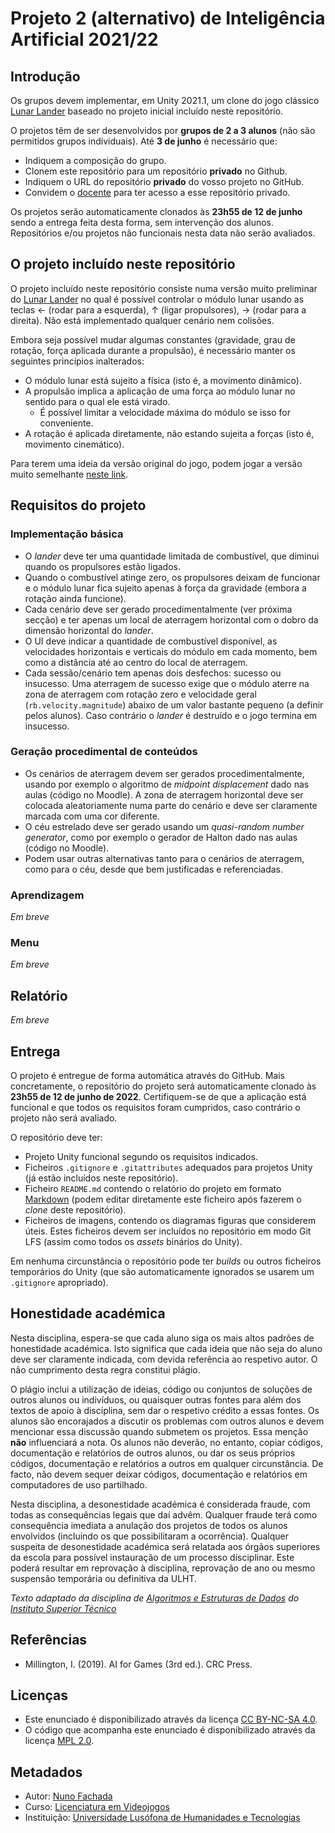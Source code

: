 <!--
Projeto 2 (alternativo) de Inteligência Artificial 2021/22 (c) by Nuno Fachada

Projeto 2 (alternativo) de Inteligência Artificial 2021/22 is licensed under a
Creative Commons Attribution-NonCommercial-ShareAlike 4.0 International License.

You should have received a copy of the license along with this
work. If not, see <http://creativecommons.org/licenses/by-nc-sa/4.0/>.
-->

# Projeto 2 (alternativo) de Inteligência Artificial 2021/22

## Introdução

Os grupos devem implementar, em Unity 2021.1, um clone do jogo clássico [Lunar
Lander] baseado no projeto inicial incluído neste repositório.

O projetos têm de ser desenvolvidos por **grupos de 2 a 3 alunos** (não são
permitidos grupos individuais). Até **3 de junho** é necessário que:

* Indiquem a composição do grupo.
* Clonem este repositório para um repositório **privado** no Github.
* Indiquem o URL do repositório **privado** do vosso projeto no GitHub.
* Convidem o [docente][Nuno Fachada] para ter acesso a esse repositório privado.

Os projetos serão automaticamente clonados às **23h55 de 12 de junho** sendo a
entrega feita desta forma, sem intervenção dos alunos. Repositórios e/ou
projetos não funcionais nesta data não serão avaliados.

## O projeto incluído neste repositório

O projeto incluído neste repositório consiste numa versão muito preliminar do
[Lunar Lander] no qual é possível controlar o módulo lunar usando as teclas
&#8592; (rodar para a esquerda), &#8593; (ligar propulsores), &#8594; (rodar
para a direita). Não está implementado qualquer cenário nem colisões.

Embora seja possível mudar algumas constantes (gravidade, grau de rotação,
força aplicada durante a propulsão), é necessário manter os seguintes
princípios inalterados:

* O módulo lunar está sujeito a física (isto é, a movimento dinâmico).
* A propulsão implica a aplicação de uma força ao módulo lunar no sentido para
  o qual ele está virado.
  * É possível limitar a velocidade máxima do módulo se isso for conveniente.
* A rotação é aplicada diretamente, não estando sujeita a forças (isto é,
  movimento cinemático).

Para terem uma ideia da versão original do jogo, podem jogar a versão muito
semelhante [neste link](https://arcader.com/lunar-lander/).

## Requisitos do projeto

### Implementação básica

* O _lander_ deve ter uma quantidade limitada de combustível, que diminui quando
  os propulsores estão ligados.
* Quando o combustível atinge zero, os propulsores deixam de funcionar e o
  módulo lunar fica sujeito apenas à força da gravidade (embora a rotação ainda
  funcione).
* Cada cenário deve ser gerado procedimentalmente (ver próxima secção) e ter
  apenas um local de aterragem horizontal com o dobro da dimensão horizontal do
  _lander_.
* O UI deve indicar a quantidade de combustível disponível, as velocidades
  horizontais e verticais do módulo em cada momento, bem como a distância até ao
  centro do local de aterragem.
* Cada sessão/cenário tem apenas dois desfechos: sucesso ou insucesso. Uma
  aterragem de sucesso exige que o módulo aterre na zona de aterragem com
  rotação zero e velocidade geral (`rb.velocity.magnitude`) abaixo de um valor
  bastante pequeno (a definir pelos alunos). Caso contrário o _lander_ é
  destruído e o jogo termina em insucesso.

### Geração procedimental de conteúdos

* Os cenários de aterragem devem ser gerados procedimentalmente, usando por
  exemplo o algoritmo de _midpoint displacement_ dado nas aulas (código no
  Moodle). A zona de aterragem horizontal deve ser colocada aleatoriamente numa
  parte do cenário e deve ser claramente marcada com uma cor diferente.
* O céu estrelado deve ser gerado usando um _quasi-random number generator_,
  como por exemplo o gerador de Halton dado nas aulas (código no Moodle).
* Podem usar outras alternativas tanto para o cenários de aterragem, como para o
  céu, desde que bem justificadas e referenciadas.

### Aprendizagem

_Em breve_

### Menu

_Em breve_

## Relatório

_Em breve_

## Entrega

O projeto é entregue de forma automática através do GitHub. Mais concretamente,
o repositório do projeto será automaticamente clonado às **23h55 de 12 de junho
de 2022**. Certifiquem-se de que a aplicação está funcional e que todos os
requisitos foram cumpridos, caso contrário o projeto não será avaliado.

O repositório deve ter:

* Projeto Unity funcional segundo os requisitos indicados.
* Ficheiros `.gitignore` e `.gitattributes` adequados para projetos Unity
  (já estão incluídos neste repositório).
* Ficheiro `README.md` contendo o relatório do projeto em formato [Markdown]
  (podem editar diretamente este ficheiro após fazerem o _clone_ deste
  repositório).
* Ficheiros de imagens, contendo os diagramas figuras que considerem úteis.
  Estes ficheiros devem ser incluídos no repositório em modo Git LFS (assim como
  todos os _assets_ binários do Unity).

Em nenhuma circunstância o repositório pode ter _builds_ ou outros ficheiros
temporários do Unity (que são automaticamente ignorados se usarem um
`.gitignore` apropriado).

## Honestidade académica

Nesta disciplina, espera-se que cada aluno siga os mais altos padrões de
honestidade académica. Isto significa que cada ideia que não seja do
aluno deve ser claramente indicada, com devida referência ao respetivo
autor. O não cumprimento desta regra constitui plágio.

O plágio inclui a utilização de ideias, código ou conjuntos de soluções
de outros alunos ou indivíduos, ou quaisquer outras fontes para além
dos textos de apoio à disciplina, sem dar o respetivo crédito a essas
fontes. Os alunos são encorajados a discutir os problemas com outros
alunos e devem mencionar essa discussão quando submetem os projetos.
Essa menção **não** influenciará a nota. Os alunos não deverão, no
entanto, copiar códigos, documentação e relatórios de outros alunos, ou dar os
seus próprios códigos, documentação e relatórios a outros em qualquer
circunstância. De facto, não devem sequer deixar códigos, documentação e
relatórios em computadores de uso partilhado.

Nesta disciplina, a desonestidade académica é considerada fraude, com
todas as consequências legais que daí advêm. Qualquer fraude terá como
consequência imediata a anulação dos projetos de todos os alunos envolvidos
(incluindo os que possibilitaram a ocorrência). Qualquer suspeita de
desonestidade académica será relatada aos órgãos superiores da escola
para possível instauração de um processo disciplinar. Este poderá
resultar em reprovação à disciplina, reprovação de ano ou mesmo suspensão
temporária ou definitiva da ULHT.

*Texto adaptado da disciplina de [Algoritmos e
Estruturas de Dados][aed] do [Instituto Superior Técnico][ist]*

## Referências

* Millington, I. (2019). AI for Games (3rd ed.). CRC Press.

## Licenças

* Este enunciado é disponibilizado através da licença [CC BY-NC-SA 4.0].
* O código que acompanha este enunciado é disponibilizado através da licença
  [MPL 2.0].

## Metadados

* Autor: [Nuno Fachada]
* Curso:  [Licenciatura em Videojogos][lamv]
* Instituição: [Universidade Lusófona de Humanidades e Tecnologias][ULHT]

[CC BY-NC-SA 4.0]:https://creativecommons.org/licenses/by-nc-sa/4.0/
[MPL 2.0]:https://www.mozilla.org/en-US/MPL/2.0/
[lamv]:https://www.ulusofona.pt/licenciatura/videojogos
[Nuno Fachada]:https://github.com/fakenmc
[ULHT]:https://www.ulusofona.pt/
[aed]:https://fenix.tecnico.ulisboa.pt/disciplinas/AED-2/2009-2010/2-semestre/honestidade-academica
[ist]:https://tecnico.ulisboa.pt/pt/
[Markdown]:https://guides.github.com/features/mastering-markdown/
[SOLID]:https://en.wikipedia.org/wiki/SOLID
[KISS]:https://en.wikipedia.org/wiki/KISS_principle
[XML]:https://docs.microsoft.com/dotnet/csharp/codedoc
[Lunar Lander]:https://en.wikipedia.org/wiki/Lunar_Lander_(1979_video_game)
